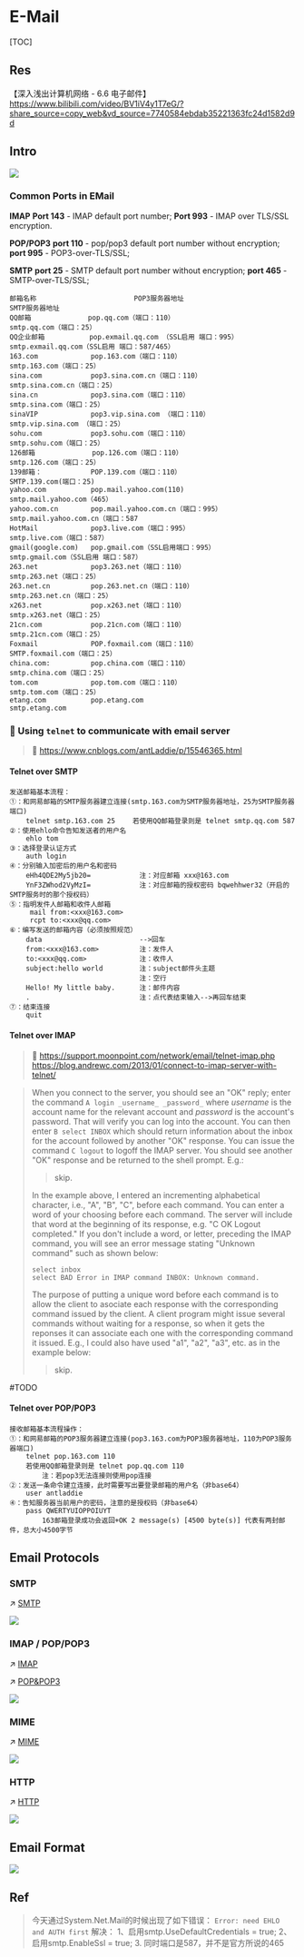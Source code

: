 # E-Mail

[TOC]



## Res
【深入浅出计算机网络 - 6.6 电子邮件】 https://www.bilibili.com/video/BV1iV4y1T7eG/?share_source=copy_web&vd_source=7740584ebdab35221363fc24d1582d9d


## Intro
![](../../../../../../Assets/Pics/Screenshot%202023-04-01%20at%205.51.10%20PM.png)



### Common Ports in EMail
**IMAP**
**Port 143** - IMAP default port number;
**Port 993** - IMAP over TLS/SSL encryption.

**POP/POP3**
**port 110** - pop/pop3 default port number without encryption;
**port 995** - POP3-over-TLS/SSL;

**SMTP**
**port 25** - SMTP default port number without encryption;
**port 465** - SMTP-over-TLS/SSL;

```text
邮箱名称                        POP3服务器地址                           SMTP服务器地址
QQ邮箱              pop.qq.com（端口：110）                        smtp.qq.com（端口：25）
QQ企业邮箱           pop.exmail.qq.com （SSL启用 端口：995）       smtp.exmail.qq.com（SSL启用 端口：587/465）
163.com             pop.163.com（端口：110）                     smtp.163.com（端口：25）
sina.com            pop3.sina.com.cn（端口：110）                smtp.sina.com.cn（端口：25）
sina.cn             pop3.sina.com（端口：110）                   smtp.sina.com（端口：25）
sinaVIP             pop3.vip.sina.com （端口：110）              smtp.vip.sina.com （端口：25）
sohu.com            pop3.sohu.com（端口：110）                   smtp.sohu.com（端口：25）
126邮箱              pop.126.com（端口：110）                      smtp.126.com（端口：25）
139邮箱：            POP.139.com（端口：110）                       SMTP.139.com(端口：25)
yahoo.com           pop.mail.yahoo.com(110)                          smtp.mail.yahoo.com（465）
yahoo.com.cn        pop.mail.yahoo.com.cn（端口：995）           smtp.mail.yahoo.com.cn（端口：587
HotMail             pop3.live.com（端口：995）                   smtp.live.com（端口：587）
gmail(google.com)   pop.gmail.com（SSL启用端口：995）              smtp.gmail.com（SSL启用 端口：587）
263.net             pop3.263.net（端口：110）                    smtp.263.net（端口：25）
263.net.cn          pop.263.net.cn（端口：110）                  smtp.263.net.cn（端口：25）
x263.net            pop.x263.net（端口：110）                    smtp.x263.net（端口：25）
21cn.com            pop.21cn.com（端口：110）                    smtp.21cn.com（端口：25）
Foxmail             POP.foxmail.com（端口：110）                 SMTP.foxmail.com（端口：25）
china.com:          pop.china.com（端口：110）                   smtp.china.com（端口：25）
tom.com             pop.tom.com（端口：110）                     smtp.tom.com（端口：25）
etang.com           pop.etang.com                               smtp.etang.com
```


### 🔬 Using `telnet` to communicate with email server
> 🔗 https://www.cnblogs.com/antLaddie/p/15546365.html

#### Telnet over SMTP
```text
发送邮箱基本流程：
①：和网易邮箱的SMTP服务器建立连接(smtp.163.com为SMTP服务器地址，25为SMTP服务器端口)
    telnet smtp.163.com 25　　 若使用QQ邮箱登录则是 telnet smtp.qq.com 587
②：使用ehlo命令告知发送者的用户名
    ehlo tom
③：选择登录认证方式
    auth login
④：分别输入加密后的用户名和密码
    eHh4QDE2My5jb20=            注：对应邮箱 xxx@163.com
    YnF3ZWhod2VyMzI=            注：对应邮箱的授权密码 bqwehhwer32（开启的SMTP服务时的那个授权码）
⑤：指明发件人邮箱和收件人邮箱
     mail from:<xxx@163.com>
     rcpt to:<xxx@qq.com>
⑥：编写发送的邮箱内容（必须按照规范）
    data                        -->回车
    from:<xxx@163.com>          注：发件人
    to:<xxx@qq.com>             注：收件人
    subject:hello world         注：subject邮件头主题
                                注：空行
    Hello! My little baby.      注：邮件内容
    .                           注：点代表结束输入-->再回车结束
⑦：结束连接
    quit
```


#### Telnet over IMAP
> 🔗 
> https://support.moonpoint.com/network/email/telnet-imap.php
> https://blog.andrewc.com/2013/01/connect-to-imap-server-with-telnet/

> When you connect to the server, you should see an "OK" reply; enter the command `A login _username_ _password_` where _username_ is the account name for the relevant account and _password_ is the account's password. That will verify you can log into the account. You can then enter `B select INBOX` which should return information about the inbox for the account followed by another "OK" response. You can issue the command `C logout` to logoff the IMAP server. You should see another "OK" response and be returned to the shell prompt. E.g.:
>
> > skip.
> 
> In the example above, I entered an incrementing alphabetical character, i.e., "A", "B", "C", before each command. You can enter a word of your choosing before each command. The server will include that word at the beginning of its response, e.g. "C OK Logout completed." If you don't include a word, or letter, preceding the IMAP command, you will see an error message stating "Unknown command" such as shown below:
> ```shell
> select inbox
> select BAD Error in IMAP command INBOX: Unknown command.
> ```
> The purpose of putting a unique word before each command is to allow the client to asociate each response with the corresponding command issued by the client. A client program might issue several commands without waiting for a response, so when it gets the reponses it can associate each one with the corresponding command it issued. E.g., I could also have used "a1", "a2", "a3", etc. as in the example below:
> 
> > skip.
> 


#TODO 


#### Telnet over POP/POP3
```text
接收邮箱基本流程操作：
①：和网易邮箱的POP3服务器建立连接(pop3.163.com为POP3服务器地址，110为POP3服务器端口)
    telnet pop.163.com 110
    若使用QQ邮箱登录则是 telnet pop.qq.com 110
        注：若pop3无法连接则使用pop连接
②：发送一条命令建立连接，此时需要写出要登录邮箱的用户名（非base64）
    user antladdie
④：告知服务器当前用户的密码，注意的是授权码（非base64）
    pass QWERTYUIOPPOIUYT
        163邮箱登录成功会返回+OK 2 message(s) [4500 byte(s)] 代表有两封邮件，总大小4500字节
```



## Email Protocols
### SMTP
↗ [SMTP](SMTP.md)

![](../../../../../../Assets/Pics/Screenshot%202023-04-01%20at%205.56.05%20PM.png)


### IMAP /  POP/POP3
↗ [IMAP](IMAP.md)

↗ [POP&POP3](POP&POP3.md)

![](../../../../../../Assets/Pics/Screenshot%202023-04-01%20at%205.54.35%20PM.png)


### MIME
↗ [MIME](../MIME.md)

![](../../../../../../Assets/Pics/Screenshot%202023-04-01%20at%205.53.49%20PM.png)


### HTTP
↗ [HTTP](../Web%20(WWW)/HTTP/HTTP.md)

![](../../../../../../Assets/Pics/Screenshot%202023-04-01%20at%205.55.13%20PM.png)



## Email Format
![](../../../../../../Assets/Pics/Screenshot%202023-04-01%20at%205.53.04%20PM.png)




## Ref
[👍 邮件基本概念及发送方式]: https://www.cnblogs.com/antLaddie/p/15546365.html

[telnet登录SMTP和pop收发邮件(QQ邮箱)]: https://blog.csdn.net/junseven164/article/details/122177150

[Error: need EHLO and AUTH first]: https://pdf-lib.org/Home/Details/10271

> 今天通过System.Net.Mail的时候出现了如下错误： `Error: need EHLO and AUTH first`
> 解决：
> 1、启用smtp.UseDefaultCredentials = true;
> 2、启用smtp.EnableSsl = true;
> 3. 同时端口是587，并不是官方所说的465

[smtpmail 503 Error: need EHLO and AUTH first]: https://emacs-china.org/t/smtpmail-503-error-need-ehlo-and-auth-first/14783

[imap连接提示Unsafe Login，被阻止的收信行为]: https://help.mail.163.com/faqDetail.do?code=d7a5dc8471cd0c0e8b4b8f4f8e49998b374173cfe9171305fa1ce630d7f67ac211b1978002df8b23